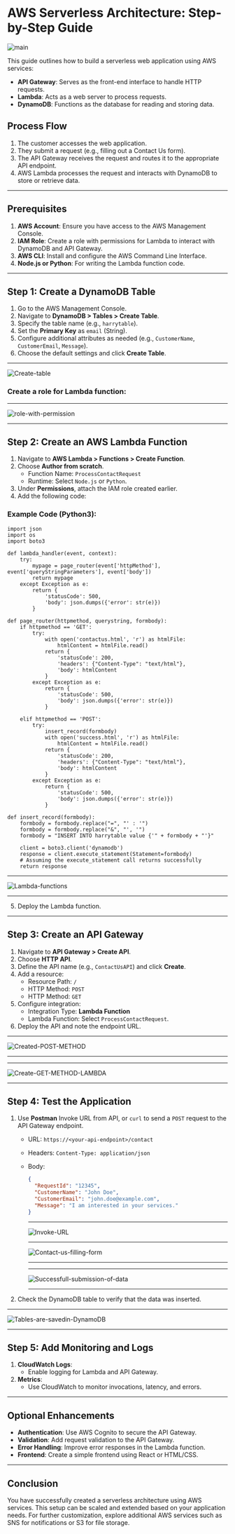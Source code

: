 # AWS Serverless Architecture: Step-by-Step Guide
![main](https://github.com/user-attachments/assets/e1fbc6e1-41fd-49fa-89d9-cbb4b580280a)


This guide outlines how to build a serverless web application using AWS services:

- **API Gateway**: Serves as the front-end interface to handle HTTP requests.
- **Lambda**: Acts as a web server to process requests.
- **DynamoDB**: Functions as the database for reading and storing data.

## Process Flow
1. The customer accesses the web application.
2. They submit a request (e.g., filling out a Contact Us form).
3. The API Gateway receives the request and routes it to the appropriate API endpoint.
4. AWS Lambda processes the request and interacts with DynamoDB to store or retrieve data.

---

## Prerequisites

1. **AWS Account**: Ensure you have access to the AWS Management Console.
2. **IAM Role**: Create a role with permissions for Lambda to interact with DynamoDB and API Gateway.
3. **AWS CLI**: Install and configure the AWS Command Line Interface.
4. **Node.js or Python**: For writing the Lambda function code.

---

## Step 1: Create a DynamoDB Table

1. Go to the AWS Management Console.
2. Navigate to **DynamoDB > Tables > Create Table**.
3. Specify the table name (e.g., `harrytable`).
4. Set the **Primary Key** as `email` (String).
5. Configure additional attributes as needed (e.g., `CustomerName`, `CustomerEmail`, `Message`).
6. Choose the default settings and click **Create Table**.
---
![Create-table](https://github.com/user-attachments/assets/22226216-73d2-4c0f-aa1e-1991812c7521)

### Create a role for Lambda function:
---
![role-with-permission](https://github.com/user-attachments/assets/c9561948-720d-487f-b2d1-e7892692b75b)

---

## Step 2: Create an AWS Lambda Function

1. Navigate to **AWS Lambda > Functions > Create Function**.
2. Choose **Author from scratch**.
   - Function Name: `ProcessContactRequest`
   - Runtime: Select `Node.js` or `Python`.
3. Under **Permissions**, attach the IAM role created earlier.
4. Add the following code:

### Example Code (Python3):
```python3
import json
import os
import boto3

def lambda_handler(event, context):
    try:
        mypage = page_router(event['httpMethod'], event['queryStringParameters'], event['body'])
        return mypage
    except Exception as e:
        return {
            'statusCode': 500,
            'body': json.dumps({'error': str(e)})
        }

def page_router(httpmethod, querystring, formbody):
    if httpmethod == 'GET':
        try:
            with open('contactus.html', 'r') as htmlFile:
                htmlContent = htmlFile.read()
            return {
                'statusCode': 200,
                'headers': {"Content-Type": "text/html"},
                'body': htmlContent
            }
        except Exception as e:
            return {
                'statusCode': 500,
                'body': json.dumps({'error': str(e)})
            }

    elif httpmethod == 'POST':
        try:
            insert_record(formbody)
            with open('success.html', 'r') as htmlFile:
                htmlContent = htmlFile.read()
            return {
                'statusCode': 200,
                'headers': {"Content-Type": "text/html"},
                'body': htmlContent
            }
        except Exception as e:
            return {
                'statusCode': 500,
                'body': json.dumps({'error': str(e)})
            }

def insert_record(formbody):
    formbody = formbody.replace("=", "' : '")
    formbody = formbody.replace("&", "', '")
    formbody = "INSERT INTO harrytable value {'" + formbody + "'}"

    client = boto3.client('dynamodb')
    response = client.execute_statement(Statement=formbody)
    # Assuming the execute_statement call returns successfully
    return response
```
---
![Lambda-functions](https://github.com/user-attachments/assets/272a3377-0519-4ea8-bb3b-d1fcbdadaf49)

---

5. Deploy the Lambda function.

---

## Step 3: Create an API Gateway

1. Navigate to **API Gateway > Create API**.
2. Choose **HTTP API**.
3. Define the API name (e.g., `ContactUsAPI`) and click **Create**.
4. Add a resource:
   - Resource Path: `/`
   - HTTP Method: `POST`
   - HTTP Method: `GET`
5. Configure integration:
   - Integration Type: **Lambda Function**
   - Lambda Function: Select `ProcessContactRequest`.
6. Deploy the API and note the endpoint URL.
---
![Created-POST-METHOD](https://github.com/user-attachments/assets/62580c7d-53c0-468d-ab61-eb1a8222969e)

---
---
![Create-GET-METHOD-LAMBDA](https://github.com/user-attachments/assets/d3112ade-0a61-41b8-a5d3-f10bd94a457e)

---

## Step 4: Test the Application

1. Use **Postman** Invoke URL from API, or `curl` to send a `POST` request to the API Gateway endpoint.
   - URL: `https://<your-api-endpoint>/contact`
   - Headers: `Content-Type: application/json`
   - Body:
     ```json
     {
       "RequestId": "12345",
       "CustomerName": "John Doe",
       "CustomerEmail": "john.doe@example.com",
       "Message": "I am interested in your services."
     }
     ```
     ---
     ![Invoke-URL](https://github.com/user-attachments/assets/08dbdbf5-6560-471a-945d-0627d03e79f3)

     ---
     ![Contact-us-filling-form](https://github.com/user-attachments/assets/5002cab9-1d92-4af8-b77c-3615f66ed361)

     ---
     ---
     ![Successfull-submission-of-data](https://github.com/user-attachments/assets/d918e795-fb42-4c51-8f96-40ed191ff775)

     ---

2. Check the DynamoDB table to verify that the data was inserted.
---
![Tables-are-savedin-DynamoDB](https://github.com/user-attachments/assets/a03b775a-6750-4e94-a222-6183f0c2dcd0)

---

## Step 5: Add Monitoring and Logs

1. **CloudWatch Logs**:
   - Enable logging for Lambda and API Gateway.
2. **Metrics**:
   - Use CloudWatch to monitor invocations, latency, and errors.

---

## Optional Enhancements

- **Authentication**: Use AWS Cognito to secure the API Gateway.
- **Validation**: Add request validation to the API Gateway.
- **Error Handling**: Improve error responses in the Lambda function.
- **Frontend**: Create a simple frontend using React or HTML/CSS.

---

## Conclusion

You have successfully created a serverless architecture using AWS services. This setup can be scaled and extended based on your application needs. For further customization, explore additional AWS services such as SNS for notifications or S3 for file storage.
